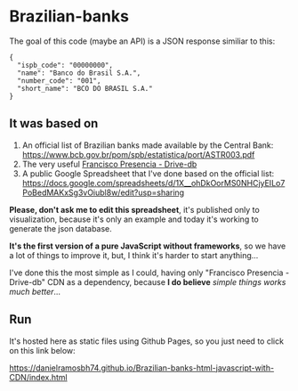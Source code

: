 # Brazilian-banks

The goal of this code (maybe an API) is a JSON response similiar to this:

```
{
  "ispb_code": "00000000",
  "name": "Banco do Brasil S.A.",
  "number_code": "001",
  "short_name": "BCO DO BRASIL S.A."
}

```

## It was based on

1. An official list of Brazilian banks made available by the Central Bank: https://www.bcb.gov.br/pom/spb/estatistica/port/ASTR003.pdf
2. The very useful [Francisco Presencia - Drive-db](https://github.com/franciscop/drive-db)
3. A public Google Spreadsheet that I've done based on the official list: https://docs.google.com/spreadsheets/d/1X__ohDkOorMS0NHCjyEILo7PoBedMAKxSg3vOiubl8w/edit?usp=sharing

**Please, don't ask me to edit this spreadsheet**, it's published only to visualization, because it's only an example and today it's working to generate the json database.

**It's the first version of a pure JavaScript without frameworks**, so we have a lot of things to improve it, but, I think it's harder to start anything...

I've done this the most simple as I could, having only "Francisco Presencia - Drive-db" CDN as a dependency, because **I do believe** _simple things works much better_... 


## Run

It's hosted here as static files using Github Pages, so you just need to click on this link below:

https://danielramosbh74.github.io/Brazilian-banks-html-javascript-with-CDN/index.html


